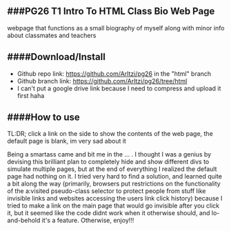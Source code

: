 ###**PG26 T1 Intro To HTML Class Bio Web Page**
----------
webpage that functions as a small biography of myself along with minor info about classmates and teachers

####**Download/Install**
---------
 - Github repo link: https://github.com/Arltzi/pg26 in the "html" branch
 - Github branch link: https://github.com/Arltzi/pg26/tree/html
 - I can't put a google drive link because I need to compress and upload it first haha

####**How to use**
--------

TL:DR; click a link on the side to show the contents of the web page, the default page is blank, im very sad about it

Being a smartass came and bit me in the ... . I thought I was a genius by devising this brilliant plan
to completely hide and show different divs to simulate multiple pages, but at the end of everything I
realized the default page had nothing on it. I tried very hard to find a solution, and learned quite
a bit along the way (primarily, browsers put restrictions on the functionality of the a:visited
pseudo-class selector to protect people from stuff like invisible links and websites accessing the
users link click history) because I tried to make a link on the main page that would go invisible after
you click it, but it seemed like the code didnt work when it otherwise should, and lo-and-behold it's a
feature. Otherwise, enjoy!!!
